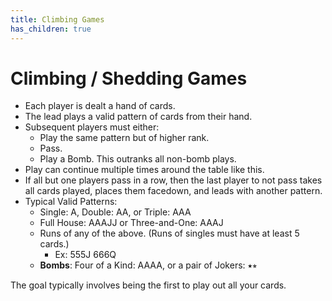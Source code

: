 ```yaml
---
title: Climbing Games
has_children: true
---
```


# Climbing / Shedding Games

- Each player is dealt a hand of cards.
- The lead plays a valid pattern of cards from their hand.
- Subsequent players must either:
    - Play the same pattern but of higher rank.
    - Pass.
    - Play a Bomb. This outranks all non-bomb plays.
- Play can continue multiple times around the table like this.
- If all but one players pass in a row, then the last player to not pass takes all cards played, places them facedown, and leads with another pattern.
- Typical Valid Patterns:
    - Single: <span class="card">A</span>, Double: <span class="card">A</span><span class="card">A</span>, or Triple: <span class="card">A</span><span class="card">A</span><span class="card">A</span>
    - Full House: <span class="card">A</span><span class="card">A</span><span class="card">A</span><span class="card">J</span><span class="card">J</span> or Three-and-One: <span class="card">A</span><span class="card">A</span><span class="card">A</span><span class="card">J</span>
    - Runs of any of the above. (Runs of singles must have at least 5 cards.)
      - Ex: <span class="card">5</span><span class="card">5</span><span class="card">5</span><span class="card">J</span> <span class="card">6</span><span class="card">6</span><span class="card">6</span><span class="card">Q</span>
    - **Bombs**: Four of a Kind: <span class="card">A</span><span class="card">A</span><span class="card">A</span><span class="card">A</span>, or a pair of Jokers: <span class="card">⭑</span><span class="card">⭒</span>

The goal typically involves being the first to play out all your cards.

<!--
- Each player is dealt a hand of cards.
- The lead plays a valid pattern of cards from their hand.
- Subsequent players must either:
    - Play the same pattern but of higher rank.
    - Pass.
    - Play a Bomb. This outranks all non-bomb plays.
- Play can continue multiple times around the table like this.
- If all but one players pass in a row, then the last player to not pass takes all cards played, places them facedown, and leads with another pattern.
- Typical Valid Patterns:
    - Single: **[A]**, Double: **[A][A]**, or Triple: **[A][A][[A]**
    - Full House: **[A][A][A][J][J]** or Three-and-One: **[A][A][A][J]**
    - Runs of any of the above. (Runs of singles must have at least 5 cards.)
      - Ex: **[5][5][5][J]** **[6][6][6][Q]**
    - **Bombs**: Four of a Kind: **[A][A][A][A]**, or a pair of Jokers: **[⭑][⭒]**-->




